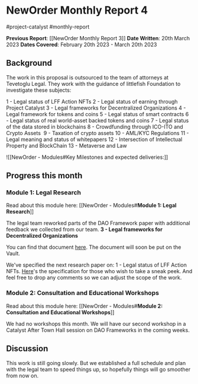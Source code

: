 # NewOrder Monthly Report 4
#project-catalyst #monthly-report

**Previous Report**: [[NewOrder Monthly Report 3]]
**Date Written**: 20th March 2023
**Dates Covered**: February 20th 2023 - March 20th 2023

## Background

The work in this proposal is outsourced to the team of attorneys at Tevetoglu Legal. They work with the guidance of littlefish Foundation to investigate these subjects:

1 - Legal status of LFF Action NFTs
2 - Legal status of earning through Project Catalyst
3 - Legal frameworks for Decentralized Organizations
4 - Legal framework for tokens and coins
5 - Legal status of smart contracts
6 - Legal status of real world-asset backed tokens and coins
7 - Legal status of the data stored in blockchains
8 - Crowdfunding through ICO-ITO and Crypto Assets 
9 - Taxation of crypto assets
10 - AML/KYC Regulations
11 - Legal meaning and status of whitepapers
12 - Intersection of Intellectual Property and BlockChain
13 - Metaverse and Law

![[NewOrder - Modules#Key Milestones and expected deliveries:]]

## Progress this month

### Module 1: Legal Research
Read about this module here: [[NewOrder - Modules#**Module 1: Legal Research**]]

The legal team reworked parts of the DAO Framework paper with additional feedback we collected from our team. **3 - Legal frameworks for Decentralized Organizations**

You can find that document [here](https://docs.google.com/document/d/1XWkk79LRLfhjWcM6VjV97wlQUv9jbnoO/edit?usp=sharing&ouid=105493237723142439851&rtpof=true&sd=true). The document will soon be put on the Vault.

We've specified the next research paper on: 1 - Legal status of LFF Action NFTs. [Here](https://littlefishfoundation.notion.site/Research-Specification-The-Legal-Status-of-Action-NFTs-84de61eefe8d4ca1baca0c1eb828a6c9)'s the specification for those who wish to take a sneak peek. And feel free to drop any comments so we can adjust the scope of the work.

### Module 2: Consultation and Educational Workshops
Read about this module here: [[NewOrder - Modules#**Module 2: Consultation and Educational Workshops**]]

We had no workshops this month. We will have our second workshop in a Catalyst After Town Hall session on DAO Frameworks in the coming weeks.

## Discussion
This work is still going slowly. But we established a full schedule and plan with the legal team to speed things up, so hopefully things will go smoother from now on.
